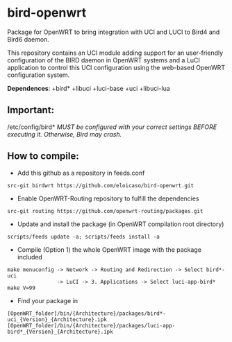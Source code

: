 # bird-openwrt

Package for OpenWRT to bring integration with UCI and LUCI to Bird4 and Bird6 daemon.

This repository contains an UCI module adding support for an user-friendly configuration of the BIRD daemon in OpenWRT systems and a LuCI application to control this UCI configuration using the web-based OpenWRT configuration system.

**Dependences**: +bird\* +libuci +luci-base +uci +libuci-lua

## Important:

/etc/config/bird\* *MUST be configured with your correct settings BEFORE executing it. Otherwise, Bird may crash.*

## How to compile:

* Add this github as a repository in feeds.conf
```
src-git birdwrt https://github.com/eloicaso/bird-openwrt.git
```

* Enable OpenWRT-Routing repository to fulfill the dependencies
```
src-git routing https://github.com/openwrt-routing/packages.git
```

* Update and install the package (in OpenWRT compilation root directory)
```
scripts/feeds update -a; scripts/feeds install -a
```

* Compile (Option 1) the whole OpenWRT image with the package included
```
make menuconfig -> Network -> Routing and Redirection -> Select bird*-uci
                -> LuCI -> 3. Applications -> Select luci-app-bird*
make V=99
```

* Find your package in
```
[OpenWRT_folder]/bin/{Architecture}/packages/bird*-uci_{Version}_{Architecture}.ipk
[OpenWRT_folder]/bin/{Architecture}/packages/luci-app-bird*_{Version}_{Architecture}.ipk
```

